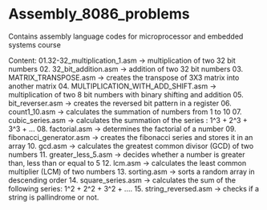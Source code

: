 # Assembly_8086_problems
Contains assembly language codes for microprocessor and embedded systems course

Content:
01.32-32_multiplication_1.asm -> multiplication of two 32 bit numbers
02. 32_bit_addition.asm -> addition of two 32 bit numbers
03. MATRIX_TRANSPOSE.asm -> creates the transpose of 3X3 matrix into another matrix
04. MULTIPLICATION_WITH_ADD_SHIFT.asm -> multiplication of two 8 bit numbers with binary shifting and addition
05. bit_reverser.asm -> creates the reversed bit pattern in a register
06. count1_10.asm -> calculates the summation of numbers from 1 to 10
07. cubic_series.asm -> calculates the summation of the series : 1^3 + 2^3 + 3^3 + ...
08. factorial.asm -> determines the factorial of a number
09. fibonacci_generator.asm -> creates the fibonacci series and stores it in an array
10. gcd.asm -> calculates the greatest common divisor (GCD) of two numbers
11. greater_less_5.asm -> decides whether a number is greater than, less than or equal to 5
12. lcm.asm -> calculates the least common multiplier (LCM) of two numbers
13. sorting.asm -> sorts a random array in descending order
14. square_series.asm -> calculates the sum of the following series: 1^2 + 2^2 + 3^2 + ....
15. string_reversed.asm -> checks if a string is pallindrome or not.
